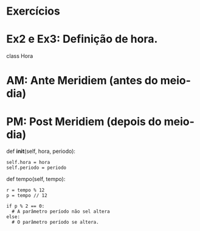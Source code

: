 # Exercícios
# Ex2 e Ex3: Definição de hora.

class Hora

# AM: Ante Meridiem (antes do meio-dia)
# PM: Post Meridiem (depois do meio-dia)

  def __init__(self, hora, periodo):
    
    self.hora = hora
    self.periodo = periodo
  
  def tempo(self, tempo):
    
    r = tempo % 12
    p = tempo // 12
    
    if p % 2 == 0:
      # A parâmetro período não sel altera
    else:
      # O parâmetro período se altera.

